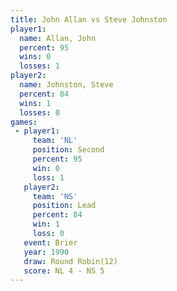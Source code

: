 ```yaml
---
title: John Allan vs Steve Johnston
player1:               
  name: Allan, John    
  percent: 95          
  wins: 0              
  losses: 1            
player2:               
  name: Johnston, Steve
  percent: 84          
  wins: 1              
  losses: 0            
games:
 - player1:          
     team: 'NL'      
     position: Second
     percent: 95     
     win: 0          
     loss: 1         
   player2:        
     team: 'NS'    
     position: Lead
     percent: 84   
     win: 1        
     loss: 0       
   event: Brier         
   year: 1990           
   draw: Round Robin(12)
   score: NL 4 - NS 5   
---
```

